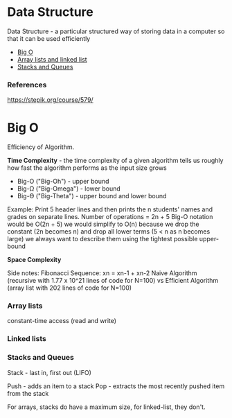 # Data Structure

Data Structure - a particular structured way of storing data in a computer so that it can be used efficiently


- [Big O](#Big-O)
- [Array lists and linked list](#Array-lists)
- [Stacks and Queues](#Stacks-and-Queues)


### References
https://stepik.org/course/579/


# Big O
Efficiency of Algorithm.

**Time Complexity** - the time complexity of a given algorithm tells us roughly how fast the algorithm performs as the input size grows

- Big-O ("Big-Oh") - upper bound
- Big-Ω ("Big-Omega") - lower bound
- Big-ϴ ("Big-Theta") - upper bound and lower bound

Example: Print 5 header lines and  then prints the n students' names and grades on separate lines.
Number of operations = 2n + 5
Big-O notation would be O(2n + 5)
we would simplify to O(n) because we drop the constant (2n becomes n) and drop all lower terms (5 < n as n becomes large)
we always want to describe them using the tightest possible upper-bound



**Space Complexity**








Side notes:
Fibonacci Sequence: xn = xn-1 + xn-2
Naive Algorithm (recursive with 1.77 x 10^21 lines of code for N=100) vs Efficient Algorithm (array list with 202 lines of code for N=100)



### Array lists
constant-time access (read and write)


### Linked lists


### Stacks and Queues

Stack - last in, first out (LIFO)

Push - adds an item to a stack
Pop - extracts the most recently pushed item from the stack

For arrays, stacks do have a maximum size, for linked-list, they don't.
